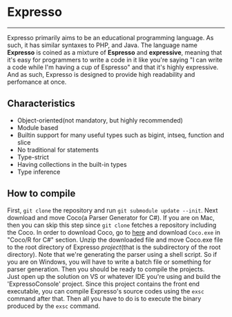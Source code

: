 # Expresso
-----------------

Expresso primarily aims to be an educational programming language. As such, it has similar syntaxes to PHP, and Java.
The language name __Expresso__ is coined as a mixture of __Espresso__ and __expressive__, meaning that it's easy for programmers to write a code in it like you're saying "I can write a code while I'm having a cup of Espresso" and that it's highly expressive. And as such, Expresso is designed to provide high readability and perfomance at once.

## Characteristics

* Object-oriented(not mandatory, but highly recommended)
* Module based
* Builtin support for many useful types such as bigint, intseq, function and slice
* No traditional for statements
* Type-strict 
* Having collections in the built-in types
* Type inference

## How to compile

First, `git clone` the repository and run `git submodule update --init`. Next download and move Coco(a Parser Generator for C#). If you are on Mac, then you can skip this step since `git clone` fetches a repository including the Coco. In order to download Coco, go to [here](http://www.ssw.uni-linz.ac.at/Coco/) and download `Coco.exe` in "Coco/R for C#" section. Unzip the downloaded file and move Coco.exe file to the root directory of Expresso *project*(that is the subdirectory of the root directory). Note that we're generating the parser using a shell script. So if you are on Windows, you will have to write a batch file or something for parser generation. Then you should be ready to compile the projects.   
Just open up the solution on VS or whatever IDE you're using and build the 'ExpressoConsole' project. Since this project contains the front end executable, you can compile Expresso's source codes using the `exsc` command after that. Then all you have to do is to execute the binary produced by the `exsc` command.
